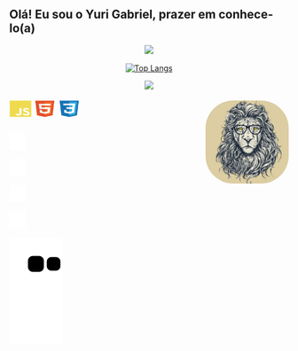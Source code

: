 ## Olá! Eu sou o Yuri Gabriel, prazer em conhece-lo(a)

<div align="center">
  <a href="https://github.com/Yurixgabriel">
  <img height="160em" src="https://github-readme-stats.vercel.app/api?username=Yurixgabriel&show_icons=true&theme=radical&hide_border=true&include_all_commits=true&count_private=true"/>
   
  [![Top Langs](https://github-readme-stats.vercel.app/api/top-langs/?username=Yurixgabriel&langs_count=8&theme=radical&hide_border=true)](https://github.com/anuraghazra/github-readme-stats)
  
  <img height="180em" src="http://github-readme-streak-stats.herokuapp.com?user=Yurixgabriel&theme=radical&hide_border=true&date_format=j%2Fn%5B%2FY%5D"/>
</div>
  
<div style="display: inline_block"><br>
  <img align="center" alt="Rafa-Js" height="30" width="40" src="https://raw.githubusercontent.com/devicons/devicon/master/icons/javascript/javascript-plain.svg">
  
  <img align="center" alt="Rafa-HTML" height="30" width="40" src="https://raw.githubusercontent.com/devicons/devicon/master/icons/html5/html5-original.svg">
  
  <img align="center" alt="Rafa-CSS" height="30" width="40" src="https://raw.githubusercontent.com/devicons/devicon/master/icons/css3/css3-original.svg">
  
  <img align="right" alt="Leão-pic" height="150" style="border-radius:50px;" src="/img/leão.jpg">
</div>
  
  ##
 
<div> 
  <a href="https://www.youtube.com/channel/UCCqaB5XTuFWvU25wqSvGhlg" target="_blank"><img src="/img/youtube.png" height="30" target="_blank"></a>
  
  <a href="https://instagram.com/next.nl.level" target="_blank"><img src="/img/instagram.png" height="30" target="_blank"></a>
  
  <a href = "mailto:next.suporte.leve@gmail.com"><img src="/img/gmail.png" height="30" target="_blank"></a>
  
  <a href="https://www.linkedin.com/in/yurixgabriel" target="_blank"><img src="/img/linkedin.png" height="30" target="_blank"></a> 
 
  ![Snake animation](https://github.com/rafaballerini/rafaballerini/blob/output/github-contribution-grid-snake.svg)
 
</div>
